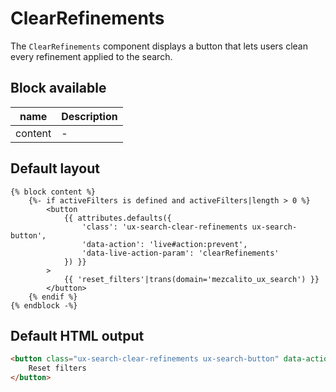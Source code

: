 # ClearRefinements

The `ClearRefinements` component displays a button that lets users clean every refinement applied to the search.

## Block available

| name    | Description |
|---------|-------------|
| content | -           |


## Default layout

```twig
{% block content %}
    {%- if activeFilters is defined and activeFilters|length > 0 %}
        <button 
            {{ attributes.defaults({
                'class': 'ux-search-clear-refinements ux-search-button',
                'data-action': 'live#action:prevent',
                'data-live-action-param': 'clearRefinements'
            }) }}
        >
            {{ 'reset_filters'|trans(domain='mezcalito_ux_search') }}
        </button>
    {% endif %}
{% endblock -%}
```

## Default HTML output
```html
<button class="ux-search-clear-refinements ux-search-button" data-action="live#action:prevent" data-live-action-param="clearRefinements">
    Reset filters
</button>
```
